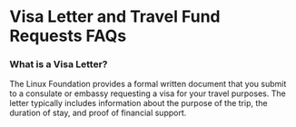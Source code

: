 # Visa Letter and Travel Fund Requests FAQs

### What is a Visa Letter?

The Linux Foundation provides a formal written document that you submit to a consulate or embassy requesting a visa for your travel purposes. The letter typically includes information about the purpose of the trip, the duration of stay, and proof of financial support.



